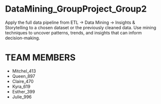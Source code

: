# DataMining_GroupProject_Group2
Apply the full data pipeline from ETL → Data Mining → Insights &amp; Storytelling to a chosen dataset or  the previously cleaned data. Use mining techniques to uncover patterns, trends, and insights that can  inform decision-making.

# TEAM MEMBERS
- Mitchel_413
- Queen_897
- Claire_470
- Kyra_619
- Esther_399
- Julie_996
